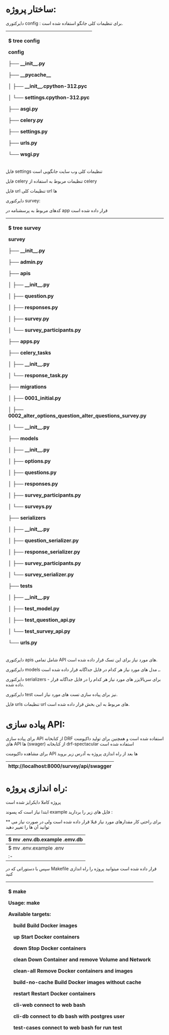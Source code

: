 # <a name="_aqvcach2dv7k"></a>ساختار پروژه:
دایرکتوری config : برای تنظیمات کلی جانگو استفاده شده است.

|<p>$ tree config</p><p>config</p><p>├── \_\_init\_\_.py</p><p>├── \_\_pycache\_\_</p><p>│   ├── \_\_init\_\_.cpython-312.pyc</p><p>│   └── settings.cpython-312.pyc</p><p>├── asgi.py</p><p>├── celery.py</p><p>├── settings.py</p><p>├── urls.py</p><p>└── wsgi.py</p>|
| :- |

فایل settings تنظیمات کلی وب سایت جانگویی است

فایل celery تنظیمات مربوط به استفاده از celery

فایل url تنظیمات کلی url ها

دایرکتوری survey:

کدهای مربوط به پرسشنامه در app قرار داده شده است

|<p>$ tree survey</p><p>survey</p><p>├── \_\_init\_\_.py</p><p>├── admin.py</p><p>├── apis</p><p>│   ├── \_\_init\_\_.py</p><p>│   ├── question.py</p><p>│   ├── responses.py</p><p>│   ├── survey.py</p><p>│   └── survey\_participants.py</p><p>├── apps.py</p><p>├── celery\_tasks</p><p>│   ├── \_\_init\_\_.py</p><p>│   └── response\_task.py</p><p>├── migrations</p><p>│   ├── 0001\_initial.py</p><p>│   ├── 0002\_alter\_options\_question\_alter\_questions\_survey.py</p><p>│   └── \_\_init\_\_.py</p><p>├── models</p><p>│   ├── \_\_init\_\_.py</p><p>│   ├── options.py</p><p>│   ├── questions.py</p><p>│   ├── responses.py</p><p>│   ├── survey\_participants.py</p><p>│   └── surveys.py</p><p>├── serializers</p><p>│   ├── \_\_init\_\_.py</p><p>│   ├── question\_serializer.py</p><p>│   ├── response\_serializer.py</p><p>│   ├── survey\_participants.py</p><p>│   └── survey\_serializer.py</p><p>├── tests</p><p>│   ├── \_\_init\_\_.py</p><p>│   ├── test\_model.py</p><p>│   ├── test\_question\_api.py</p><p>│   └── test\_survey\_api.py</p><p>└── urls.py</p>|
| :- |

دایرکتوری apis شامل تمامی API های مورد نیاز برای این تسک قرار داده شده است.

دایرکتوری models ـ مدل های مورد نیاز هر کدام در فایل جداگانه قرار داده شده است.

دایرکتوری serializers - برای سریالایزر های مورد نیاز هر کدام را در فایل جداگانه قرار داده شده.

دایرکتوری test نیز برای پیاده سازی تست های مورد نیاز است.

فایل urls تنظیمات url های مربوط به این بخش قرار داده شده است.

# <a name="_yo6im0yac8b9"></a>پیاده سازی API:
برای پیاده سازی API از کتابخانه DRF استفاده شده است و همچنین برای تولید داکیومنت های API ها (swager) از کتابخانه  drf-spectacular استفاده شده است

برای مشاهده داکیومنت API ها بعد از راه اندازی پروژه به آدرس زیر بروید

|http://localhost:8000/survey/api/swagger|
| :- |

# <a name="_epq3as4p0v85"></a>راه اندازی پروژه:
پروژه کاملا دایکرایز شده است 

ابتدا نیاز است که پسوند example فایل های زیر را بردارید : 

\*\* برای راحتی کار مقدارهای مورد نیاز قبلا قرار داده شده است ولی در صورت نیاز می توانید آن ها را تغییر دهید

|$ mv .env.db.example .emv.db|
| :- |
|$ mv .env.example .env|
| :- |



سپس با دستوراتی که در Makefile قرار داده شده است میتوانید پروژه را راه اندازی کنید

|<p>$ make</p><p>Usage: make <target></p><p>Available targets:</p><p>`  `build       	Build Docker images</p><p>`  `up          	Start Docker containers</p><p>`  `down        	Stop Docker containers</p><p>`  `clean       	Down Container and remove Volume and Network</p><p>`  `clean-all   	Remove Docker containers and images</p><p>`  `build-no-cache  Build Docker images without cache</p><p>`  `restart     	Restart Docker containers</p><p>`  `cli-web     	connect to web bash</p><p>`  `cli-db      	connect to db bash with postgres user</p><p>`  `test-cases  	connect to web bash for run test</p>|
| :- |



